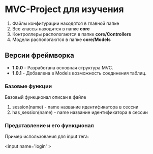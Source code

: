 <h1>MVC-Project для изучения</h1>
<ol>
    <li>Файлы конфигурации находятся в главной папке</li>
    <li>Все классы находятся в папке <b>core</b></li>
    <li>Контроллеры распологаются в папке <b>core/Controllers</b></li>
    <li>Модели распологаются в папке <b>core/Models</b></li>
</ol>

<h2>Версии фреймворка</h2>
<ul>
    <li><b>1.0.0</b> - Разработана основная структура MVC.</li>
    <li><b>1.0.1</b> - Добавлена в Models возможность соединения таблиц.</li>
</ul>

<h3>Базовые функции</h3>
<p>
    Базовый функционал описан в файле <a href="./core/basefunction.php"></a><br></p>
    <ol>
        <li>session(name) - name название идентификатора в сессии</li>
        <li>has_session(name) - name название идентификатора в сессии</li>
    </ol>
<h3>Представление и его функционал</h3>

Пример использования для input тега:

<input name='login' <?=$iserror('login', true) ?>>